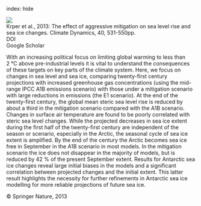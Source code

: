 index: hide

<div class="Citation">
    <div class="Citation-thumb CitationThumb-linked"  data-href="https://doi.org/10.1007/s00382-012-1612-9">
      <img src="https://static.claimspace.cloud/climate-study-static/refs/thumbs/13/Krper_et_al_2013-thumb.png" />
    </div>

  <div class="Citation-body">
    <div class="Citation-text">Krper et al., 2013: The effect of aggressive mitigation on sea level rise and sea ice changes. <span class="Article-journal">Climate Dynamics, </span><span class="Article-volume">40, </span>531-550pp.</div>
    <div class="Citation-links">
      <div class="CitationLink" data-href="https://doi.org/10.1007/s00382-012-1612-9">
        <div class="CitationLink-icon CitationLink-Doi"></div>
        <div class="CitationLink-text">DOI</div>
      </div>
      <div class="CitationLink" data-href="https://scholar.google.com/scholar?q=10.1007/s00382-012-1612-9">
        <div class="CitationLink-icon CitationLink-Scholar"></div>
        <div class="CitationLink-text">Google Scholar</div>
      </div>
    </div>
  </div>
</div>

With an increasing political focus on limiting global warming to less than 2 °C above pre-industrial levels it is vital to understand the consequences of these targets on key parts of the climate system. Here, we focus on changes in sea level and sea ice, comparing twenty-first century projections with increased greenhouse gas concentrations (using the mid-range IPCC A1B emissions scenario) with those under a mitigation scenario with large reductions in emissions (the E1 scenario). At the end of the twenty-first century, the global mean steric sea level rise is reduced by about a third in the mitigation scenario compared with the A1B scenario. Changes in surface air temperature are found to be poorly correlated with steric sea level changes. While the projected decreases in sea ice extent during the first half of the twenty-first century are independent of the season or scenario, especially in the Arctic, the seasonal cycle of sea ice extent is amplified. By the end of the century the Arctic becomes sea ice free in September in the A1B scenario in most models. In the mitigation scenario the ice does not disappear in the majority of models, but is reduced by 42 % of the present September extent. Results for Antarctic sea ice changes reveal large initial biases in the models and a significant correlation between projected changes and the initial extent. This latter result highlights the necessity for further refinements in Antarctic sea ice modelling for more reliable projections of future sea ice.

<div class="Citation-copy">
&copy; Springer Nature, 2013
</div>